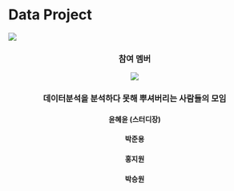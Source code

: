 # Data Project

<img src="https://capsule-render.vercel.app/api?type=Waving&color=auto&height=250&section=header&text=Data ppusyeo&fontSize=90&animation=twinkling" />
<div align="center">
  
  <h3>참여 멤버</h3>
<a href="https://github.com/yoonhyeyoon/Data-Analysis-Study/graphs/contributors">
  <img src="https://contrib.rocks/image?repo=yoonhyeyoon/Data-Analysis-Study" />
</a>

  ### 데이터분석을 분석하다 못해 뿌셔버리는 사람들의 모임
  
  #### 윤혜윤 (스터디장)
  
  #### 박준용
  
  #### 홍지원
  
  #### 박승원
